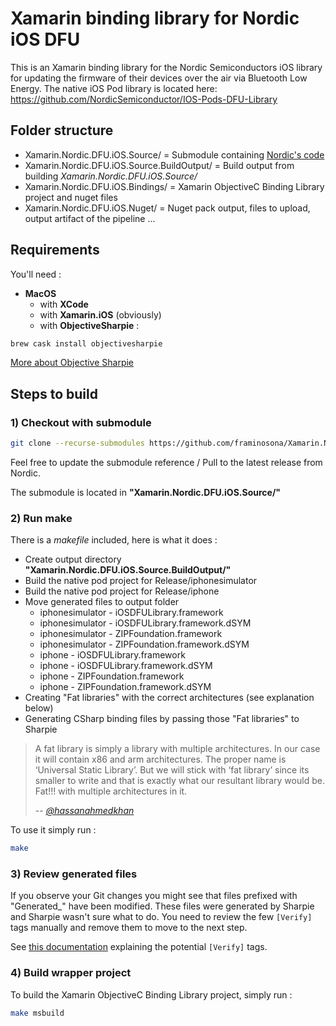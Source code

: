 # Xamarin binding library for Nordic iOS DFU

This is an Xamarin binding library for the Nordic Semiconductors iOS library for updating the firmware of their devices over the air via Bluetooth Low Energy. The native iOS Pod library is located here: https://github.com/NordicSemiconductor/IOS-Pods-DFU-Library

## Folder structure

- Xamarin.Nordic.DFU.iOS.Source/ = Submodule containing [Nordic's code](https://github.com/NordicSemiconductor/IOS-Pods-DFU-Library)
- Xamarin.Nordic.DFU.iOS.Source.BuildOutput/ = Build output from building *Xamarin.Nordic.DFU.iOS.Source/*
- Xamarin.Nordic.DFU.iOS.Bindings/ = Xamarin ObjectiveC Binding Library project and nuget files
- Xamarin.Nordic.DFU.iOS.Nuget/ = Nuget pack output, files to upload, output artifact of the pipeline ...

## Requirements

You'll need :

- **MacOS**
  - with **XCode**
  - with **Xamarin.iOS** (obviously)
  - with **ObjectiveSharpie** :

```bash
brew cask install objectivesharpie
```

[More about Objective Sharpie](https://docs.microsoft.com/en-us/xamarin/cross-platform/macios/binding/objective-sharpie/get-started)

## Steps to build

### 1) Checkout with submodule

```bash
git clone --recurse-submodules https://github.com/framinosona/Xamarin.Nordic.DFU.iOS.git
```

Feel free to update the submodule reference / Pull to the latest release from Nordic.

The submodule is located in  **"Xamarin.Nordic.DFU.iOS.Source/"**

### 2) Run **make**

There is a *makefile* included, here is what it does :

- Create output directory **"Xamarin.Nordic.DFU.iOS.Source.BuildOutput/"**
- Build the native pod project for Release/iphonesimulator
- Build the native pod project for Release/iphone
- Move generated files to output folder
  - iphonesimulator - iOSDFULibrary.framework
  - iphonesimulator - iOSDFULibrary.framework.dSYM
  - iphonesimulator - ZIPFoundation.framework
  - iphonesimulator - ZIPFoundation.framework.dSYM
  - iphone - iOSDFULibrary.framework
  - iphone - iOSDFULibrary.framework.dSYM
  - iphone - ZIPFoundation.framework
  - iphone - ZIPFoundation.framework.dSYM
- Creating "Fat libraries" with the correct architectures (see explanation below)
- Generating CSharp binding files by passing those "Fat libraries" to Sharpie


> A fat library is simply a library with multiple architectures. In our case it will contain x86 and arm architectures. The proper name is ‘Universal Static Library’. But we will stick with ‘fat library’ since its smaller to write and that is exactly what our resultant library would be. Fat!!! with multiple architectures in it.
>
> -- <cite>[@hassanahmedkhan](https://medium.com/@hassanahmedkhan/a-noobs-guide-to-creating-a-fat-library-for-ios-bafe8452b84b)</cite>

To use it simply run :

```bash
make
```

### 3) Review generated files

If you observe your Git changes you might see that files prefixed with "Generated_" have been modified.
These files were generated by Sharpie and Sharpie wasn't sure what to do.
You need to review the few `[Verify]` tags manually and remove them to move to the next step.

See [this documentation](https://docs.microsoft.com/en-us/xamarin/cross-platform/macios/binding/objective-sharpie/platform/verify?context=xamarin/ios) explaining the potential `[Verify]` tags.

### 4) Build wrapper project

To build the Xamarin ObjectiveC Binding Library project, simply run :

```bash
make msbuild
```
